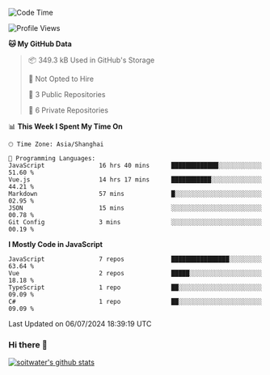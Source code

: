 <!--START_SECTION:waka-->
![Code Time](http://img.shields.io/badge/Code%20Time-3%2C693%20hrs%2050%20mins-blue)

![Profile Views](http://img.shields.io/badge/Profile%20Views-0-blue)

**🐱 My GitHub Data** 

> 📦 349.3 kB Used in GitHub's Storage 
 > 
> 🚫 Not Opted to Hire
 > 
> 📜 3 Public Repositories 
 > 
> 🔑 6 Private Repositories 
 > 
📊 **This Week I Spent My Time On** 

```text
🕑︎ Time Zone: Asia/Shanghai

💬 Programming Languages: 
JavaScript               16 hrs 40 mins      █████████████░░░░░░░░░░░░   51.60 % 
Vue.js                   14 hrs 17 mins      ███████████░░░░░░░░░░░░░░   44.21 % 
Markdown                 57 mins             █░░░░░░░░░░░░░░░░░░░░░░░░   02.95 % 
JSON                     15 mins             ░░░░░░░░░░░░░░░░░░░░░░░░░   00.78 % 
Git Config               3 mins              ░░░░░░░░░░░░░░░░░░░░░░░░░   00.19 % 
```

**I Mostly Code in JavaScript** 

```text
JavaScript               7 repos             ████████████████░░░░░░░░░   63.64 % 
Vue                      2 repos             █████░░░░░░░░░░░░░░░░░░░░   18.18 % 
TypeScript               1 repo              ██░░░░░░░░░░░░░░░░░░░░░░░   09.09 % 
C#                       1 repo              ██░░░░░░░░░░░░░░░░░░░░░░░   09.09 % 
```




 Last Updated on 06/07/2024 18:39:19 UTC
<!--END_SECTION:waka-->

### Hi there 👋
[![soitwater's github stats](https://github-readme-stats.vercel.app/api?username=soitwater)](https://github.com/soitwater/github-readme-stats)
